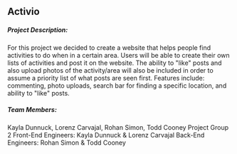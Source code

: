 ## Activio

##### Project Description:
For this project we decided to create a website that helps people find activities to do when in a certain area. Users will be able to create their own lists of activities and post it on the website. The ability to "like" posts and also upload photos of the activity/area will also be included in order to assume a priority list of what posts are seen first. Features include: commenting, photo uploads, search bar for finding a specific location, and ability to "like" posts.

##### Team Members: 
Kayla Dunnuck, Lorenz Carvajal, Rohan Simon, Todd Cooney
Project Group 2
Front-End Engineers: Kayla Dunnuck & Lorenz Carvajal
Back-End Engineers: Rohan Simon & Todd Cooney
